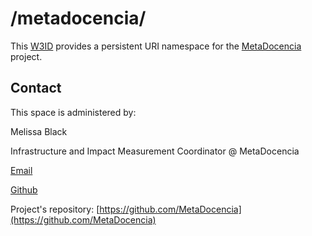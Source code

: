 # /metadocencia/
This [W3ID](https://w3id.org) provides a persistent URI namespace for the [MetaDocencia](https://www.metadocencia.org/en/) project.


## Contact
This space is administered by:  

Melissa Black

Infrastructure and Impact Measurement Coordinator @ MetaDocencia

[Email](mblack@metadocencia.org)

[Github](https://github.com/melibleq)

Project's repository: [https://github.com/MetaDocencia](https://github.com/MetaDocencia)
